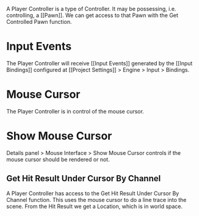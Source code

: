 A Player Controller is a type of Controller.
It may be possessing, i.e. controlling, a [[Pawn]].
We can get access to that Pawn with the Get Controlled Pawn function.

# Input Events
The Player Controller will receive [[Input Events]] generated by the [[Input Bindings]] configured at [[Project Settings]] > Engine > Input > Bindings.

# Mouse Cursor
The Player Controller is in control of the mouse cursor.

# Show Mouse Cursor
Details panel > Mouse Interface > Show Mouse Cursor controls if the mouse cursor should be rendered or not.

## Get Hit Result Under Cursor By Channel
A Player Controller has access to the Get Hit Result Under Cursor By Channel function.
This uses the mouse cursor to do a line trace into the scene.
From the Hit Result we get a Location, which is in world space.
